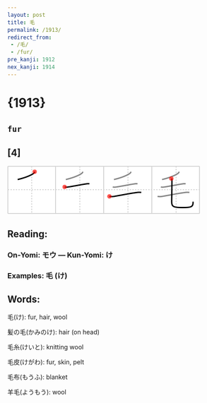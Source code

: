 ```yaml
---
layout: post
title: 毛
permalink: /1913/
redirect_from:
 - /毛/
 - /fur/
pre_kanji: 1912
nex_kanji: 1914
---
```


# {1913}

## `fur`

## [4]

<div class="stroke"><img src="../images/E6AF9B.png" /></div>

## Reading:

### On-Yomi: モウ &mdash; Kun-Yomi: け

### Examples: 毛 (け)

## Words:

毛(け): fur, hair, wool

髪の毛(かみのけ): hair (on head)

毛糸(けいと): knitting wool

毛皮(けがわ): fur, skin, pelt

毛布(もうふ): blanket

羊毛(ようもう): wool
